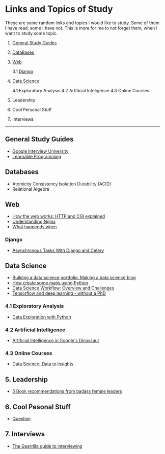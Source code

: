 # Links and Topics of Study

These are some random links and topics I would like to study. Some of them I have read, some I have not. This is more for me to
not forget them, when I want to study some topic.

1. [General Study Guides](#general-study-guides)

2. [DataBases](#databases)

3. [Web](#web)

   3.1 [Django](#django)

4. [Data Science](#data-science)

   4.1 Exploratory Analysis
   4.2 Artificial Inteligence
   4.3 Online Courses
   
5. Leadership

6. Cool Personal Stuff

7. Interviews
  
----------------------------------------------------------------------


## General Study Guides


* [Google Interview University](https://github.com/jwasham/google-interview-university#why-use-it)
* [Learnable Programming](http://worrydream.com/LearnableProgramming/)

## Databases

* Atomicity Consistency Isolation Durability (ACID)
* Relational Algebra

## Web

* [How the web works: HTTP and CGI explained](http://www.garshol.priv.no/download/text/http-tut.html)
* [Understanding Nginx](https://www.digitalocean.com/community/tutorials/understanding-nginx-http-proxying-load-balancing-buffering-and-caching)
* [What happends when](https://github.com/alex/what-happens-when)

### Django

* [Asynchronous Tasks With Django and Celery ](https://realpython.com/blog/python/asynchronous-tasks-with-django-and-celery/)

## Data Science

* [Building a data science portfolio: Making a data science blog](https://www.dataquest.io/blog/how-to-setup-a-data-science-blog/)
* [How create some maps using Python](http://sensitivecities.com/so-youd-like-to-make-a-map-using-python-EN.html)
* [Data Science Workflow: Overview and Challenges](https://cacm.acm.org/blogs/blog-cacm/169199-data-science-workflow-overview-and-challenges/fulltext)
* [Tensorflow and deep learning - without a PhD](https://www.youtube.com/watch?v=vq2nnJ4g6N0)

### 4.1 Exploratory Analysis

* [Data Exploration with Python](http://blog.districtdatalabs.com/data-exploration-with-python-1)

### 4.2 Artificial Intelligence

* [Artificial Intelligence in Google's Dinossaur](https://www.youtube.com/watch?v=P7XHzqZjXQs)

### 4.3 Online Courses

* [Data Science: Data to Insights](https://mitprofessionalx.mit.edu/courses/course-v1:MITProfessionalX+DSx+2017_T1/about)

## 5. Leadership

* [5 Book recommendations from badass female leaders](http://girlsintech.org/2017/01/09/5-book-recommendations-from-badass-female-leaders/)

## 6. Cool Pesonal Stuff

* [Question](https://markmanson.net/question)

## 7. Interviews

* [The Guerrilla guide to interviewing](https://www.joelonsoftware.com/2006/10/25/the-guerrilla-guide-to-interviewing-version-30/)

